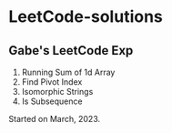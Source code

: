 # LeetCode-solutions

## Gabe's LeetCode Exp
  
   1. Running Sum of 1d Array
   2. Find Pivot Index
   3. Isomorphic Strings
   4. Is Subsequence
   
 Started on March, 2023.

